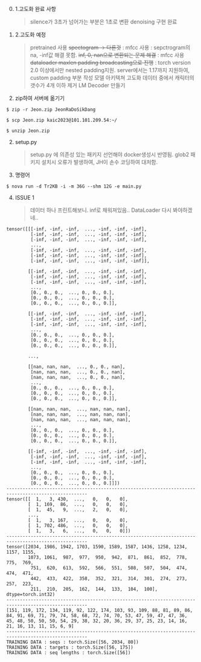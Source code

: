 0. 1.고도화 완료 사항

   > silence가 3초가 넘어가는 부분은 1초로 변환
   > denoising 구현 완료

1. 2.고도화 예정

   > pretrained 사용
   > ~~spectogram -> 다른것~~ : mfcc 사용 : sepctrogram의 na, -inf값 해결 못함.
   > ~~inf, 0, nan으로 변환되는 문제 해결~~ : mfcc 사용
   > ~~dataloader maxlen padding broadcasting으로 진행~~ : torch version 2.0 이상에서만 nested padding지원. server에서는 1.17까지 지원하여, custom padding 부분 작성
   > 모델 아키텍쳐 고도화
   > 데이터 중에서 캐릭터의 갯수가 4개 이하 제거
   > LM Decoder 만들기

2. zip하여 서버에 옮기기

```
$ zip -r Jeon.zip JeonRaDoSikDang

$ scp Jeon.zip kaic2023@101.101.209.54:~/

$ unzip Jeon.zip

```

2. setup.py

   > setup.py 에 의존성 있는 패키지 선언해야 docker생성시 반영됨.
   > glob2 패키지 설치시 오류가 발생하여, JH이 손수 코딩하여 대처함.

3. 명령어

```
$ nova run -d Tr2KB -i -m 36G --shm 12G -e main.py
```

4. ISSUE 1
   > 데이터 하나 프린트해보니. inf로 채워져있음..
   > DataLoader 다시 봐야하겠네..

```
tensor([[[-inf, -inf, -inf,  ..., -inf, -inf, -inf],
         [-inf, -inf, -inf,  ..., -inf, -inf, -inf],
         [-inf, -inf, -inf,  ..., -inf, -inf, -inf],
         ...,
         [-inf, -inf, -inf,  ..., -inf, -inf, -inf],
         [-inf, -inf, -inf,  ..., -inf, -inf, -inf],
         [-inf, -inf, -inf,  ..., -inf, -inf, -inf]],

        [[-inf, -inf, -inf,  ..., -inf, -inf, -inf],
         [-inf, -inf, -inf,  ..., -inf, -inf, -inf],
         [-inf, -inf, -inf,  ..., -inf, -inf, -inf],
         ...,
         [0., 0., 0.,  ..., 0., 0., 0.],
         [0., 0., 0.,  ..., 0., 0., 0.],
         [0., 0., 0.,  ..., 0., 0., 0.]],

        [[-inf, -inf, -inf,  ..., -inf, -inf, -inf],
         [-inf, -inf, -inf,  ..., -inf, -inf, -inf],
         [-inf, -inf, -inf,  ..., -inf, -inf, -inf],
         ...,
         [0., 0., 0.,  ..., 0., 0., 0.],
         [0., 0., 0.,  ..., 0., 0., 0.],
         [0., 0., 0.,  ..., 0., 0., 0.]],

        ...,

        [[nan, nan, nan,  ..., 0., 0., nan],
         [nan, nan, nan,  ..., 0., 0., nan],
         [nan, nan, nan,  ..., 0., 0., nan],
         ...,
         [0., 0., 0.,  ..., 0., 0., 0.],
         [0., 0., 0.,  ..., 0., 0., 0.],
         [0., 0., 0.,  ..., 0., 0., 0.]],

        [[nan, nan, nan,  ..., nan, nan, nan],
         [nan, nan, nan,  ..., nan, nan, nan],
         [nan, nan, nan,  ..., nan, nan, nan],
         ...,
         [0., 0., 0.,  ..., 0., 0., 0.],
         [0., 0., 0.,  ..., 0., 0., 0.],
         [0., 0., 0.,  ..., 0., 0., 0.]],

        [[-inf, -inf, -inf,  ..., -inf, -inf, -inf],
         [-inf, -inf, -inf,  ..., -inf, -inf, -inf],
         [-inf, -inf, -inf,  ..., -inf, -inf, -inf],
         ...,
         [0., 0., 0.,  ..., 0., 0., 0.],
         [0., 0., 0.,  ..., 0., 0., 0.],
         [0., 0., 0.,  ..., 0., 0., 0.]]])
----------------------------------------------------------------------------------------------------
tensor([[  1,   3, 430,  ...,   0,   0,   0],
        [  1, 169,  86,  ...,   0,   0,   0],
        [  1,  45,   9,  ...,   2,   0,   0],
        ...,
        [  1,   3, 167,  ...,   0,   0,   0],
        [  1, 702, 486,  ...,   0,   0,   0],
        [  1,   3,   6,  ...,   0,   0,   0]])
----------------------------------------------------------------------------------------------------
tensor([2034, 1986, 1942, 1703, 1590, 1589, 1587, 1436, 1258, 1234, 1157, 1155,
        1073, 1061,  987,  977,  950,  942,  871,  861,  852,  778,  775,  769,
         751,  620,  613,  592,  566,  551,  508,  507,  504,  474,  474,  471,
         442,  433,  422,  358,  352,  321,  314,  301,  274,  273,  257,  223,
         211,  210,  205,  162,  144,  133,  104,  100], dtype=torch.int32)
----------------------------------------------------------------------------------------------------
[151, 119, 172, 134, 119, 92, 122, 174, 103, 93, 109, 88, 81, 89, 86, 84, 91, 69, 71, 79, 74, 58, 68, 72, 74, 70, 53, 47, 59, 47, 47, 36, 45, 48, 50, 50, 50, 54, 29, 38, 32, 20, 36, 29, 37, 25, 23, 14, 16, 21, 16, 13, 11, 15, 6, 9]
----------------------------------------------------------------------------------------------------
TRAINING DATA : seqs : torch.Size([56, 2034, 80])
TRAINING DATA : targets : torch.Size([56, 175])
TRAINING DATA : seq lengths : torch.Size([56])

```
